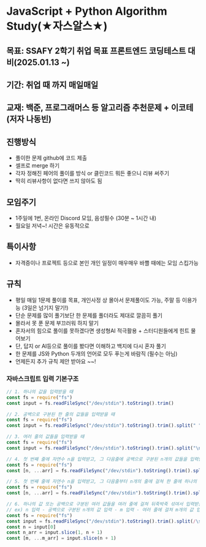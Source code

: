 # JavaScript + Python Algorithm Study(★자스알스★)

## 목표: SSAFY 2학기 취업 목표 프론트엔드 코딩테스트 대비(2025.01.13 ~)

## 기간: 취업 때 까지 매일매일

## 교재: 백준, 프로그래머스 등 알고리즘 추천문제 + 이코테(저자 나동빈)

## 진행방식

- 풀이한 문제 github에 코드 제출
- 셀프로 merge 하기
- 각자 정해진 페어의 풀이를 방식 or 클린코드 뭐든 좋으니 리뷰 써주기
- 딱히 리뷰사항이 없다면 쓰지 않아도 됨

## 모임주기

- 1주일에 1번, 온라인 Discord 모임, 음성필수 (30분 ~ 1시간 내)
- 월요일 저녁~! 시간은 유동적으로

## 특이사항

- 자격증이나 프로젝트 등으로 본인 개인 일정이 매우매우 바쁠 때에는 모임 스킵가능

## 규칙

- 평일 매일 1문제 풀이를 목표, 개인사정 상 몰아서 문제풀이도 가능, 주말 등 이용가능 (3일은 넘기지 말기!)
- 단순 문제를 많이 풀기보단 한 문제를 풀더라도 제대로 깔끔히 풀기
- 몰라서 못 푼 문제 부끄러워 하지 말기
- 혼자서의 힘으로 풀이를 못하겠다면 생성형AI 적극활용 + 스터디원들에게 힌트 물어보기
- 단, 답지 or AI등으로 풀이를 봤다면 이해하고 백지에 다시 혼자 풀기
- 한 문제를 JS와 Python 두개의 언어로 모두 푸는게 바람직 (필수는 아님)
- 언제든지 추가 규칙 제안 받아요 ~~!

### 자바스크립트 입력 기본구조

```js
// 1. 하나의 값을 입력받을 때
const fs = require("fs")
const input = fs.readFileSync("/dev/stdin").toString().trim()

// 2. 공백으로 구분된 한 줄의 값들을 입력받을 때
const fs = require("fs")
const input = fs.readFileSync("/dev/stdin").toString().trim().split(" ")

// 3. 여러 줄의 값들을 입력받을 때
const fs = require("fs")
const input = fs.readFileSync("/dev/stdin").toString().trim().split("\n")

// 4. 첫 번째 줄에 자연수 n을 입력받고, 그 다음줄에 공백으로 구분된 n개의 값들을 입력받을 때
const fs = require("fs")
const [n, ...arr] = fs.readFileSync("/dev/stdin").toString().trim().split(/\s/)

// 5. 첫 번째 줄에 자연수 n을 입력받고, 그 다음줄부터 n개의 줄에 걸쳐 한 줄에 하나의 값을 입력받을 때
const fs = require("fs")
const [n, ...arr] = fs.readFileSync("/dev/stdin").toString().trim().split("\n")

// 6. 하나의 값 또는 공백으로 구분된 여러 값들을 여러 줄에 걸쳐 뒤죽박죽 섞여서 입력받을 때
// ex) n 입력 - 공백으로 구분된 n개의 값 입력 - m 입력 - 여러 줄에 걸쳐 m개의 값 입력
const fs = require("fs")
const input = fs.readFileSync("/dev/stdin").toString().trim().split(/\s/)
const n = input[0]
const n_arr = input.slice(1, n + 1)
const [m, ...m_arr] = input.slice(n + 1)
```
